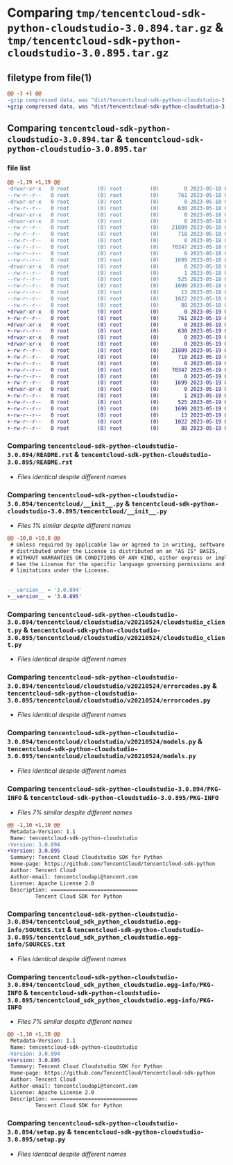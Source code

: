 # Comparing `tmp/tencentcloud-sdk-python-cloudstudio-3.0.894.tar.gz` & `tmp/tencentcloud-sdk-python-cloudstudio-3.0.895.tar.gz`

## filetype from file(1)

```diff
@@ -1 +1 @@
-gzip compressed data, was "dist/tencentcloud-sdk-python-cloudstudio-3.0.894.tar", last modified: Thu May 18 00:21:43 2023, max compression
+gzip compressed data, was "dist/tencentcloud-sdk-python-cloudstudio-3.0.895.tar", last modified: Fri May 19 02:46:58 2023, max compression
```

## Comparing `tencentcloud-sdk-python-cloudstudio-3.0.894.tar` & `tencentcloud-sdk-python-cloudstudio-3.0.895.tar`

### file list

```diff
@@ -1,19 +1,19 @@
-drwxr-xr-x   0 root         (0) root         (0)        0 2023-05-18 00:21:43.000000 tencentcloud-sdk-python-cloudstudio-3.0.894/
--rw-r--r--   0 root         (0) root         (0)      761 2023-05-18 00:21:43.000000 tencentcloud-sdk-python-cloudstudio-3.0.894/README.rst
-drwxr-xr-x   0 root         (0) root         (0)        0 2023-05-18 00:21:43.000000 tencentcloud-sdk-python-cloudstudio-3.0.894/tencentcloud/
--rw-r--r--   0 root         (0) root         (0)      630 2023-05-18 00:21:43.000000 tencentcloud-sdk-python-cloudstudio-3.0.894/tencentcloud/__init__.py
-drwxr-xr-x   0 root         (0) root         (0)        0 2023-05-18 00:21:43.000000 tencentcloud-sdk-python-cloudstudio-3.0.894/tencentcloud/cloudstudio/
-drwxr-xr-x   0 root         (0) root         (0)        0 2023-05-18 00:21:43.000000 tencentcloud-sdk-python-cloudstudio-3.0.894/tencentcloud/cloudstudio/v20210524/
--rw-r--r--   0 root         (0) root         (0)    21809 2023-05-18 00:21:43.000000 tencentcloud-sdk-python-cloudstudio-3.0.894/tencentcloud/cloudstudio/v20210524/cloudstudio_client.py
--rw-r--r--   0 root         (0) root         (0)      718 2023-05-18 00:21:43.000000 tencentcloud-sdk-python-cloudstudio-3.0.894/tencentcloud/cloudstudio/v20210524/errorcodes.py
--rw-r--r--   0 root         (0) root         (0)        0 2023-05-18 00:21:43.000000 tencentcloud-sdk-python-cloudstudio-3.0.894/tencentcloud/cloudstudio/v20210524/__init__.py
--rw-r--r--   0 root         (0) root         (0)    70347 2023-05-18 00:21:43.000000 tencentcloud-sdk-python-cloudstudio-3.0.894/tencentcloud/cloudstudio/v20210524/models.py
--rw-r--r--   0 root         (0) root         (0)        0 2023-05-18 00:21:43.000000 tencentcloud-sdk-python-cloudstudio-3.0.894/tencentcloud/cloudstudio/__init__.py
--rw-r--r--   0 root         (0) root         (0)     1699 2023-05-18 00:21:43.000000 tencentcloud-sdk-python-cloudstudio-3.0.894/PKG-INFO
-drwxr-xr-x   0 root         (0) root         (0)        0 2023-05-18 00:21:43.000000 tencentcloud-sdk-python-cloudstudio-3.0.894/tencentcloud_sdk_python_cloudstudio.egg-info/
--rw-r--r--   0 root         (0) root         (0)        1 2023-05-18 00:21:43.000000 tencentcloud-sdk-python-cloudstudio-3.0.894/tencentcloud_sdk_python_cloudstudio.egg-info/dependency_links.txt
--rw-r--r--   0 root         (0) root         (0)      525 2023-05-18 00:21:43.000000 tencentcloud-sdk-python-cloudstudio-3.0.894/tencentcloud_sdk_python_cloudstudio.egg-info/SOURCES.txt
--rw-r--r--   0 root         (0) root         (0)     1699 2023-05-18 00:21:43.000000 tencentcloud-sdk-python-cloudstudio-3.0.894/tencentcloud_sdk_python_cloudstudio.egg-info/PKG-INFO
--rw-r--r--   0 root         (0) root         (0)       13 2023-05-18 00:21:43.000000 tencentcloud-sdk-python-cloudstudio-3.0.894/tencentcloud_sdk_python_cloudstudio.egg-info/top_level.txt
--rw-r--r--   0 root         (0) root         (0)     1022 2023-05-18 00:21:43.000000 tencentcloud-sdk-python-cloudstudio-3.0.894/setup.py
--rw-r--r--   0 root         (0) root         (0)       88 2023-05-18 00:21:43.000000 tencentcloud-sdk-python-cloudstudio-3.0.894/setup.cfg
+drwxr-xr-x   0 root         (0) root         (0)        0 2023-05-19 02:46:58.000000 tencentcloud-sdk-python-cloudstudio-3.0.895/
+-rw-r--r--   0 root         (0) root         (0)      761 2023-05-19 02:46:57.000000 tencentcloud-sdk-python-cloudstudio-3.0.895/README.rst
+drwxr-xr-x   0 root         (0) root         (0)        0 2023-05-19 02:46:58.000000 tencentcloud-sdk-python-cloudstudio-3.0.895/tencentcloud/
+-rw-r--r--   0 root         (0) root         (0)      630 2023-05-19 02:46:57.000000 tencentcloud-sdk-python-cloudstudio-3.0.895/tencentcloud/__init__.py
+drwxr-xr-x   0 root         (0) root         (0)        0 2023-05-19 02:46:58.000000 tencentcloud-sdk-python-cloudstudio-3.0.895/tencentcloud/cloudstudio/
+drwxr-xr-x   0 root         (0) root         (0)        0 2023-05-19 02:46:58.000000 tencentcloud-sdk-python-cloudstudio-3.0.895/tencentcloud/cloudstudio/v20210524/
+-rw-r--r--   0 root         (0) root         (0)    21809 2023-05-19 02:46:57.000000 tencentcloud-sdk-python-cloudstudio-3.0.895/tencentcloud/cloudstudio/v20210524/cloudstudio_client.py
+-rw-r--r--   0 root         (0) root         (0)      718 2023-05-19 02:46:57.000000 tencentcloud-sdk-python-cloudstudio-3.0.895/tencentcloud/cloudstudio/v20210524/errorcodes.py
+-rw-r--r--   0 root         (0) root         (0)        0 2023-05-19 02:46:57.000000 tencentcloud-sdk-python-cloudstudio-3.0.895/tencentcloud/cloudstudio/v20210524/__init__.py
+-rw-r--r--   0 root         (0) root         (0)    70347 2023-05-19 02:46:57.000000 tencentcloud-sdk-python-cloudstudio-3.0.895/tencentcloud/cloudstudio/v20210524/models.py
+-rw-r--r--   0 root         (0) root         (0)        0 2023-05-19 02:46:57.000000 tencentcloud-sdk-python-cloudstudio-3.0.895/tencentcloud/cloudstudio/__init__.py
+-rw-r--r--   0 root         (0) root         (0)     1699 2023-05-19 02:46:58.000000 tencentcloud-sdk-python-cloudstudio-3.0.895/PKG-INFO
+drwxr-xr-x   0 root         (0) root         (0)        0 2023-05-19 02:46:58.000000 tencentcloud-sdk-python-cloudstudio-3.0.895/tencentcloud_sdk_python_cloudstudio.egg-info/
+-rw-r--r--   0 root         (0) root         (0)        1 2023-05-19 02:46:58.000000 tencentcloud-sdk-python-cloudstudio-3.0.895/tencentcloud_sdk_python_cloudstudio.egg-info/dependency_links.txt
+-rw-r--r--   0 root         (0) root         (0)      525 2023-05-19 02:46:58.000000 tencentcloud-sdk-python-cloudstudio-3.0.895/tencentcloud_sdk_python_cloudstudio.egg-info/SOURCES.txt
+-rw-r--r--   0 root         (0) root         (0)     1699 2023-05-19 02:46:58.000000 tencentcloud-sdk-python-cloudstudio-3.0.895/tencentcloud_sdk_python_cloudstudio.egg-info/PKG-INFO
+-rw-r--r--   0 root         (0) root         (0)       13 2023-05-19 02:46:58.000000 tencentcloud-sdk-python-cloudstudio-3.0.895/tencentcloud_sdk_python_cloudstudio.egg-info/top_level.txt
+-rw-r--r--   0 root         (0) root         (0)     1022 2023-05-19 02:46:57.000000 tencentcloud-sdk-python-cloudstudio-3.0.895/setup.py
+-rw-r--r--   0 root         (0) root         (0)       88 2023-05-19 02:46:58.000000 tencentcloud-sdk-python-cloudstudio-3.0.895/setup.cfg
```

### Comparing `tencentcloud-sdk-python-cloudstudio-3.0.894/README.rst` & `tencentcloud-sdk-python-cloudstudio-3.0.895/README.rst`

 * *Files identical despite different names*

### Comparing `tencentcloud-sdk-python-cloudstudio-3.0.894/tencentcloud/__init__.py` & `tencentcloud-sdk-python-cloudstudio-3.0.895/tencentcloud/__init__.py`

 * *Files 1% similar despite different names*

```diff
@@ -10,8 +10,8 @@
 # Unless required by applicable law or agreed to in writing, software
 # distributed under the License is distributed on an "AS IS" BASIS,
 # WITHOUT WARRANTIES OR CONDITIONS OF ANY KIND, either express or implied.
 # See the License for the specific language governing permissions and
 # limitations under the License.
 
 
-__version__ = '3.0.894'
+__version__ = '3.0.895'
```

### Comparing `tencentcloud-sdk-python-cloudstudio-3.0.894/tencentcloud/cloudstudio/v20210524/cloudstudio_client.py` & `tencentcloud-sdk-python-cloudstudio-3.0.895/tencentcloud/cloudstudio/v20210524/cloudstudio_client.py`

 * *Files identical despite different names*

### Comparing `tencentcloud-sdk-python-cloudstudio-3.0.894/tencentcloud/cloudstudio/v20210524/errorcodes.py` & `tencentcloud-sdk-python-cloudstudio-3.0.895/tencentcloud/cloudstudio/v20210524/errorcodes.py`

 * *Files identical despite different names*

### Comparing `tencentcloud-sdk-python-cloudstudio-3.0.894/tencentcloud/cloudstudio/v20210524/models.py` & `tencentcloud-sdk-python-cloudstudio-3.0.895/tencentcloud/cloudstudio/v20210524/models.py`

 * *Files identical despite different names*

### Comparing `tencentcloud-sdk-python-cloudstudio-3.0.894/PKG-INFO` & `tencentcloud-sdk-python-cloudstudio-3.0.895/PKG-INFO`

 * *Files 7% similar despite different names*

```diff
@@ -1,10 +1,10 @@
 Metadata-Version: 1.1
 Name: tencentcloud-sdk-python-cloudstudio
-Version: 3.0.894
+Version: 3.0.895
 Summary: Tencent Cloud Cloudstudio SDK for Python
 Home-page: https://github.com/TencentCloud/tencentcloud-sdk-python
 Author: Tencent Cloud
 Author-email: tencentcloudapi@tencent.com
 License: Apache License 2.0
 Description: ============================
         Tencent Cloud SDK for Python
```

### Comparing `tencentcloud-sdk-python-cloudstudio-3.0.894/tencentcloud_sdk_python_cloudstudio.egg-info/SOURCES.txt` & `tencentcloud-sdk-python-cloudstudio-3.0.895/tencentcloud_sdk_python_cloudstudio.egg-info/SOURCES.txt`

 * *Files identical despite different names*

### Comparing `tencentcloud-sdk-python-cloudstudio-3.0.894/tencentcloud_sdk_python_cloudstudio.egg-info/PKG-INFO` & `tencentcloud-sdk-python-cloudstudio-3.0.895/tencentcloud_sdk_python_cloudstudio.egg-info/PKG-INFO`

 * *Files 7% similar despite different names*

```diff
@@ -1,10 +1,10 @@
 Metadata-Version: 1.1
 Name: tencentcloud-sdk-python-cloudstudio
-Version: 3.0.894
+Version: 3.0.895
 Summary: Tencent Cloud Cloudstudio SDK for Python
 Home-page: https://github.com/TencentCloud/tencentcloud-sdk-python
 Author: Tencent Cloud
 Author-email: tencentcloudapi@tencent.com
 License: Apache License 2.0
 Description: ============================
         Tencent Cloud SDK for Python
```

### Comparing `tencentcloud-sdk-python-cloudstudio-3.0.894/setup.py` & `tencentcloud-sdk-python-cloudstudio-3.0.895/setup.py`

 * *Files identical despite different names*

